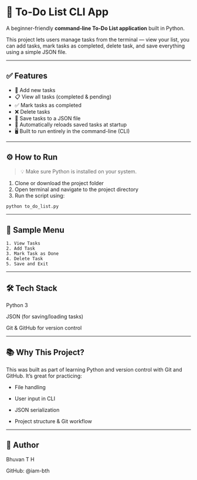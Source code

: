 # 📝 To-Do List CLI App

A beginner-friendly **command-line To-Do List application** built in Python.

This project lets users manage tasks from the terminal — view your list, you can add tasks, mark tasks as completed, delete task, and save everything using a simple JSON file.

---

## ✅ Features

- 📌 Add new tasks
- 📋 View all tasks (completed & pending)
- ✅ Mark tasks as completed
- ❌ Delete tasks
- 💾 Save tasks to a JSON file
- 📂 Automatically reloads saved tasks at startup
- 🖥️ Built to run entirely in the command-line (CLI)

---

## ⚙️ How to Run

> 💡 Make sure Python is installed on your system.

1. Clone or download the project folder  
2. Open terminal and navigate to the project directory  
3. Run the script using:

```bash
python to_do_list.py
```
---

## 🧪 Sample Menu
```
1. View Tasks
2. Add Task
3. Mark Task as Done
4. Delete Task
5. Save and Exit
```
---

## 🛠 Tech Stack
Python 3

JSON (for saving/loading tasks)

Git & GitHub for version control

---

## 📚 Why This Project?
This was built as part of learning Python and version control with Git and GitHub.
It’s great for practicing:

- File handling

- User input in CLI

- JSON serialization

- Project structure & Git workflow

---

## 👤 Author
Bhuvan T H

GitHub: @iam-bth
